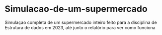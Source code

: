 # Simulacao-de-um-supermercado
Simulaçao completa de um supermercado inteiro feito para a disciplina de Estrutura de dados em 2023, até junto o relatório para ver como funciona
